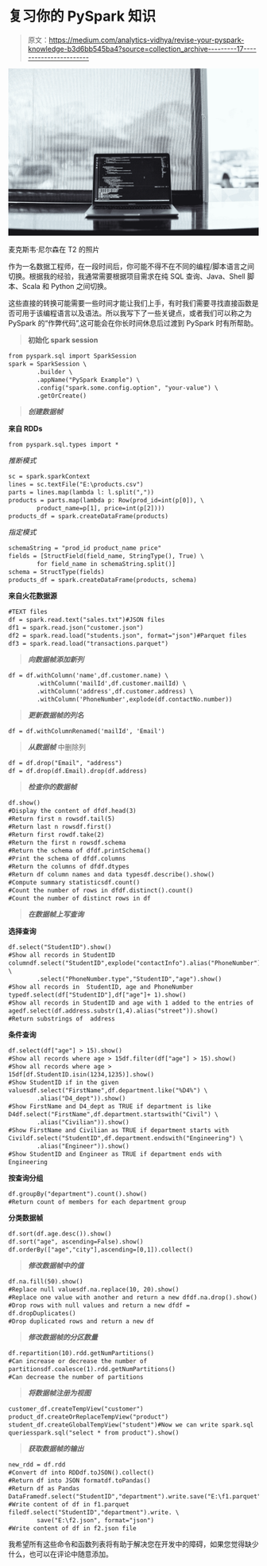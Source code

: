 # 复习你的 PySpark 知识

> 原文：<https://medium.com/analytics-vidhya/revise-your-pyspark-knowledge-b3d6bb545ba4?source=collection_archive---------17----------------------->

![](img/93d01e0d674d4d6528c2c1e236fb1dca.png)

麦克斯韦·尼尔森在 T2 的照片

作为一名数据工程师，在一段时间后，你可能不得不在不同的编程/脚本语言之间切换。根据我的经验，我通常需要根据项目需求在纯 SQL 查询、Java、Shell 脚本、Scala 和 Python 之间切换。

这些直接的转换可能需要一些时间才能让我们上手，有时我们需要寻找直接函数是否可用于该编程语言以及语法。所以我写下了一些关键点，或者我们可以称之为 PySpark 的“作弊代码”,这可能会在你长时间休息后过渡到 PySpark 时有所帮助。

> **初始化 spark session**

```
from pyspark.sql import SparkSession 
spark = SparkSession \
        .builder \
        .appName("PySpark Example") \
        .config("spark.some.config.option", "your-value") \
        .getOrCreate()
```

> ***创建数据帧***

**来自 RDDs**

```
from pyspark.sql.types import *
```

*推断模式*

```
sc = spark.sparkContext 
lines = sc.textFile("E:\products.csv") 
parts = lines.map(lambda l: l.split(",")) 
products = parts.map(lambda p: Row(prod_id=int(p[0]), \
        product_name=p[1], price=int(p[2]))) 
products_df = spark.createDataFrame(products)
```

*指定模式*

```
schemaString = "prod_id product_name price" 
fields = [StructField(field_name, StringType(), True) \
        for field_name in schemaString.split()] 
schema = StructType(fields) 
products_df = spark.createDataFrame(products, schema)
```

**来自火花数据源**

```
#TEXT files 
df = spark.read.text("sales.txt")#JSON files
df1 = spark.read.json("customer.json") 
df2 = spark.read.load("students.json", format="json")#Parquet files 
df3 = spark.read.load("transactions.parquet")
```

> ***向数据帧添加新列***

```
df = df.withColumn('name',df.customer.name) \
        .withColumn('mailId',df.customer.mailId) \
        .withColumn('address',df.customer.address) \
        .withColumn('PhoneNumber',explode(df.contactNo.number))
```

> ***更新数据帧的列名***

```
df = df.withColumnRenamed('mailId', 'Email')
```

> ***从数据帧*** 中删除列

```
df = df.drop("Email", "address")
df = df.drop(df.Email).drop(df.address)
```

> ***检查你的数据帧***

```
df.show()             
#Display the content of dfdf.head(3)                 
#Return first n rowsdf.tail(5)                 
#Return last n rowsdf.first()                 
#Return first rowdf.take(2)                
#Return the first n rowsdf.schema                 
#Return the schema of dfdf.printSchema()        
#Print the schema of dfdf.columns              
#Return the columns of dfdf.dtypes                 
#Return df column names and data typesdf.describe().show()    
#Compute summary statisticsdf.count()              
#Count the number of rows in dfdf.distinct().count()   
#Count the number of distinct rows in df
```

> ***在数据帧上写查询***

**选择查询**

```
df.select("StudentID").show()           
#Show all records in StudentID columndf.select("StudentID",explode("contactInfo").alias("PhoneNumber")) \
        .select("PhoneNumber.type","StudentID","age").show()
#Show all records in  StudentID, age and PhoneNumber typedf.select(df["StudentID"],df["age"]+ 1).show()
#Show all records in StudentID and age with 1 added to the entries of agedf.select(df.address.substr(1,4).alias("street")).show() 
#Return substrings of  address
```

**条件查询**

```
df.select(df["age"] > 15).show()       
#Show all records where age > 15df.filter(df["age"] > 15).show()
#Show all records where age > 15df[df.StudentID.isin(1234,1235)].show()   
#Show StudentID if in the given valuesdf.select("FirstName",df.department.like("%D4%") \
        .alias("D4_dept")).show()
#Show FirstName and D4_dept as TRUE if department is like D4df.select("FirstName",df.department.startswith("Civil") \
        .alias("Civilian")).show() 
#Show FirstName and Civilian as TRUE if department starts with Civildf.select("StudentID",df.department.endswith("Engineering") \
        .alias("Engineer")).show()
#Show StudentID and Engineer as TRUE if department ends with Engineering
```

**按查询分组**

```
df.groupBy("department").count().show()
#Return count of members for each department group
```

**分类数据帧**

```
df.sort(df.age.desc()).show() 
df.sort("age", ascending=False).show() 
df.orderBy(["age","city"],ascending=[0,1]).collect()
```

> ***修改数据帧中的值***

```
df.na.fill(50).show() 
#Replace null valuesdf.na.replace(10, 20).show()
#Replace one value with another and return a new dfdf.na.drop().show()
#Drop rows with null values and return a new dfdf = df.dropDuplicates()
#Drop duplicated rows and return a new df
```

> ***修改数据帧的分区数量***

```
df.repartition(10).rdd.getNumPartitions()
#Can increase or decrease the number of partitionsdf.coalesce(1).rdd.getNumPartitions()
#Can decrease the number of partitions
```

> ***将数据帧注册为视图***

```
customer_df.createTempView("customer")
product_df.createOrReplaceTempView("product")
student_df.createGlobalTempView("student")#Now we can write spark.sql queriesspark.sql("select * from product").show()
```

> ***获取数据帧的输出***

```
new_rdd = df.rdd
#Convert df into RDDdf.toJSON().collect()
#Return df into JSON formatdf.toPandas()
#Return df as Pandas DataFramedf.select("StudentID","department").write.save("E:\f1.parquet")
#Write content of df in f1.parquet filedf.select("StudentID","department").write. \
        save("E:\f2.json", format="json")
#Write content of df in f2.json file
```

我希望所有这些命令和函数列表将有助于解决您在开发中的障碍，如果您觉得缺少什么，也可以在评论中随意添加。